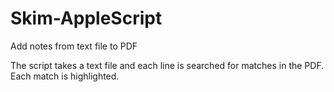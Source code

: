 Skim-AppleScript
================

Add notes from text file to PDF

The script takes a text file and each line is searched for matches in the PDF. Each match is highlighted. 

